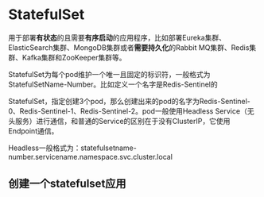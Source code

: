 # StatefulSet

用于部署**有状态**的且需要**有序启动**的应用程序，比如部署Eureka集群、ElasticSearch集群、MongoDB集群或者**需要持久化**的Rabbit MQ集群、Redis集群、Kafka集群和ZooKeeper集群等。

StatefulSet为每个pod维护一个唯一且固定的标识符，一般格式为StatefulSetName-Number。比如定义一个名字是Redis-Sentinel的

StatefulSet，指定创建3个pod，那么创建出来的pod的名字为Redis-Sentinel-0、Redis-Sentinel-1、Redis-Sentinel-2。pod一般使用Headless Service（无头服务）进行通信，和普通的Service的区别在于没有ClusterIP，它使用Endpoint通信。

Headless一般格式为：statefulsetname-number.servicename.namespace.svc.cluster.local

## 创建一个statefulset应用

